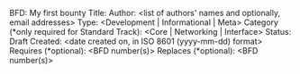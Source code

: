 BFD: My first bounty
Title: <BFD title>
Author: <list of authors' names and optionally, email addresses>
Type: <Development | Informational | Meta>
Category (*only required for Standard Track): <Core | Networking | Interface>
Status: Draft
Created: <date created on, in ISO 8601 (yyyy-mm-dd) format>
Requires (*optional): <BFD number(s)>
Replaces (*optional): <BFD number(s)>
